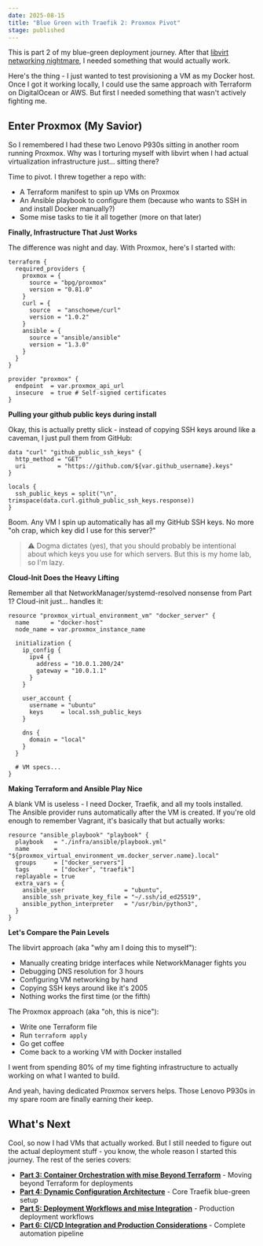 ```yaml
---
date: 2025-08-15
title: "Blue Green with Traefik 2: Proxmox Pivot"
stage: published
---
```


This is part 2 of my blue-green deployment journey. After that [libvirt networking nightmare](/b/2025-08-02-blue-green-with-traefik-part-1-libvirt-networking), I needed something that would actually work.

Here's the thing - I just wanted to test provisioning a VM as my Docker host. Once I got it working locally, I could use the same approach with Terraform on DigitalOcean or AWS. But first I needed something that wasn't actively fighting me.

## Enter Proxmox (My Savior)

So I remembered I had these two Lenovo P930s sitting in another room running Proxmox. Why was I torturing myself with libvirt when I had actual virtualization infrastructure just... sitting there?

Time to pivot. I threw together a repo with:

- A Terraform manifest to spin up VMs on Proxmox
- An Ansible playbook to configure them (because who wants to SSH in and install Docker manually?)
- Some mise tasks to tie it all together (more on that later)

**Finally, Infrastructure That Just Works**

The difference was night and day. With Proxmox, here's I started with:

```hcl
terraform {
  required_providers {
    proxmox = {
      source = "bpg/proxmox"
      version = "0.81.0"
    }
    curl = {
      source  = "anschoewe/curl"
      version = "1.0.2"
    }
    ansible = {
      source = "ansible/ansible"
      version = "1.3.0"
    }
  }
}

provider "proxmox" {
  endpoint  = var.proxmox_api_url
  insecure  = true # Self-signed certificates
}
```

**Pulling your github public keys during install**

Okay, this is actually pretty slick - instead of copying SSH keys around like a caveman, I just pull them from GitHub:

```hcl
data "curl" "github_public_ssh_keys" {
  http_method = "GET"
  uri         = "https://github.com/${var.github_username}.keys"
}

locals {
  ssh_public_keys = split("\n", trimspace(data.curl.github_public_ssh_keys.response))
}
```

Boom. Any VM I spin up automatically has all my GitHub SSH keys. No more "oh crap, which key did I use for this server?"

>
> ⚠️ Dogma dictates (yes), that you should probably be intentional about which keys
> you use for which servers. But this is my home lab, so I'm lazy.

**Cloud-Init Does the Heavy Lifting**

Remember all that NetworkManager/systemd-resolved nonsense from Part 1? Cloud-init just... handles it:

```hcl
resource "proxmox_virtual_environment_vm" "docker_server" {
  name      = "docker-host"
  node_name = var.proxmox_instance_name

  initialization {
    ip_config {
      ipv4 {
        address = "10.0.1.200/24"
        gateway = "10.0.1.1"
      }
    }

    user_account {
      username = "ubuntu"
      keys     = local.ssh_public_keys
    }

    dns {
      domain = "local"
    }
  }

  # VM specs...
}
```

**Making Terraform and Ansible Play Nice**

A blank VM is useless - I need Docker, Traefik, and all my tools installed. The Ansible provider runs automatically after the VM is created. If you're old enough to remember Vagrant, it's basically that but actually works:

```hcl
resource "ansible_playbook" "playbook" {
  playbook   = "./infra/ansible/playbook.yml"
  name       = "${proxmox_virtual_environment_vm.docker_server.name}.local"
  groups     = ["docker_servers"]
  tags       = ["docker", "traefik"]
  replayable = true
  extra_vars = {
    ansible_user                 = "ubuntu",
    ansible_ssh_private_key_file = "~/.ssh/id_ed25519",
    ansible_python_interpreter   = "/usr/bin/python3",
  }
}
```

**Let's Compare the Pain Levels**

The libvirt approach (aka "why am I doing this to myself"):
- Manually creating bridge interfaces while NetworkManager fights you
- Debugging DNS resolution for 3 hours
- Configuring VM networking by hand
- Copying SSH keys around like it's 2005
- Nothing works the first time (or the fifth)

The Proxmox approach (aka "oh, this is nice"):
- Write one Terraform file
- Run `terraform apply`
- Go get coffee
- Come back to a working VM with Docker installed

I went from spending 80% of my time fighting infrastructure to actually working on what I wanted to build.

And yeah, having dedicated Proxmox servers helps. Those Lenovo P930s in my spare room are finally earning their keep.

## What's Next

Cool, so now I had VMs that actually worked. But I still needed to figure out the actual deployment stuff - you know, the whole reason I started this journey. The rest of the series covers:

- **[Part 3: Container Orchestration with mise Beyond Terraform](/b/2025-08-20-blue-green-with-traefik-part-3-container-orchestration)** - Moving beyond Terraform for deployments
- **[Part 4: Dynamic Configuration Architecture](/b/2025-08-22-blue-green-with-traefik-part-4-architecture)** - Core Traefik blue-green setup
- **[Part 5: Deployment Workflows and mise Integration](/b/2025-08-25-blue-green-with-traefik-part-5-deployment-workflows)** - Production deployment workflows
- **[Part 6: CI/CD Integration and Production Considerations](/b/2025-09-01-blue-green-with-traefik-part-6-cicd-production)** - Complete automation pipeline